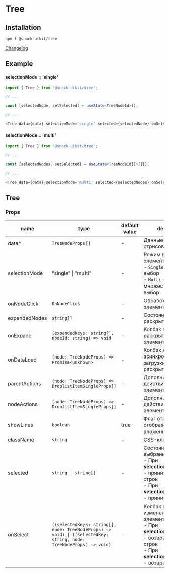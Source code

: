 # Tree

## Installation
`npm i @snack-uikit/tree`

[Changelog](./CHANGELOG.md)

## Example

#### selectionMode = 'single'

```typescript jsx
import { Tree } from '@snack-uikit/tree';

// ...

const [selectedNode, setSelected] = useState<TreeNodeId>();

// ...

<Tree data={data} selectionMode='single' selected={selectedNode} onSelect={setSelected} />
```

#### selectionMode = 'multi'

```typescript jsx
import { Tree } from '@snack-uikit/tree';

// ...

const [selectedNodes, setSelected] = useState<TreeNodeId[]>([]);

// ...

<Tree data={data} selectionMode='multi' selected={selectedNodes} onSelect={setSelected} />
```


[//]: DOCUMENTATION_SECTION_START
[//]: THIS_SECTION_IS_AUTOGENERATED_PLEASE_DONT_EDIT_IT
## Tree
### Props
| name | type | default value | description |
|------|------|---------------|-------------|
| data* | `TreeNodeProps[]` | - | Данные для отрисовки |
| selectionMode | "single" \| "multi" | - | Режим выбора элементов: <br> - `Single` - одиночный выбор <br> - `Multi` - множественный выбор |
| onNodeClick | `OnNodeClick` | - | Обработчик клика по элементу дерева |
| expandedNodes | `string[]` | - | Состояние для раскрытых элементов |
| onExpand | `(expandedKeys: string[], nodeId: string) => void` | - | Колбэк при раскрытии/закрытии элементов |
| onDataLoad | `(node: TreeNodeProps) => Promise<unknown>` | - | Колбэк для асинхронной загрузки данных при раскрытии дерева |
| parentActions | `(node: TreeNodeProps) => DroplistItemSingleProps[]` | - | Дополнительные действия для элемента-родителя |
| nodeActions | `(node: TreeNodeProps) => DroplistItemSingleProps[]` | - | Дополнительные действия для элемента-потомка |
| showLines | `boolean` | true | Флаг отвечающий за отображение линий вложенности |
| className | `string` | - | CSS-класс |
| selected | `string \| string[]` | - | Состояние для выбраных элементов: <br> - При <strong>selectionMode</strong>=`Multi` - принимает массив строк <br> - При <strong>selectionMode</strong>=`Single` - принимает строку |
| onSelect | `((selectedKeys: string[], node: TreeNodeProps) => void) \| ((selectedKey: string, node: TreeNodeProps) => void)` | - | Колбэк при изменении выбраных элементов: <br> - При <strong>selectionMode</strong>=`Multi` - возвращает массив строк <br> - При <strong>selectionMode</strong>=`Single` - возвращает строку |


[//]: DOCUMENTATION_SECTION_END
